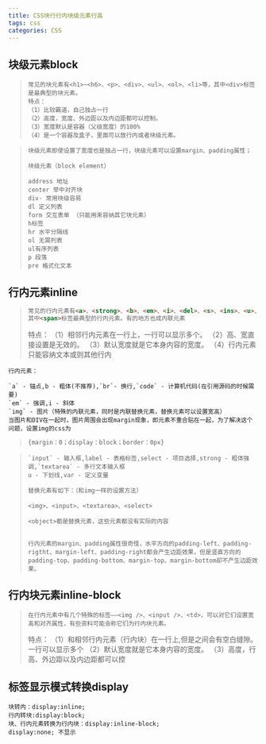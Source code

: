 ```yaml
---
title: CSS块行行内块级元素行高
tags: css
categories: CSS
---
```


## 块级元素block

> ```
> 常见的块元素有<h1>~<h6>、<p>、<div>、<ul>、<ol>、<li>等，其中<div>标签是最典型的块元素。
> 特点：
> （1）比较霸道，自己独占一行
> （2）高度，宽度、外边距以及内边距都可以控制。
> （3）宽度默认是容器（父级宽度）的100%
> （4）是一个容器及盒子，里面可以放行内或者块级元素。
> ```

> ```
> 块级元素即使设置了宽度也是独占一行，块级元素可以设置margin、padding属性；
> 
> 块级元素（block element）
> 
> address 地址
> center 举中对齐块
> div- 常用块级容易
> dl 定义列表
> form 交互表单 （只能用来容纳其它块元素）
> h标签
> hr 水平分隔线
> ol 无需列表
> ul有序列表
> p 段落
> pre 格式化文本
> ```





## 行内元素inline

> ```html
> 常见的行内元素有<a>、<strong>、<b>、<em>、<i>、<del>、<s>、<ins>、<u>、<span>等，
> 其中<span>标签最典型的行内元素。有的地方也成内联元素
> ```
>
> 特点：
> （1）相邻行内元素在一行上，一行可以显示多个。
> （2）高、宽直接设置是无效的。
> （3）默认宽度就是它本身内容的宽度。
> （4）行内元素只能容纳文本或则其他行内

```
行内元素：

`a` - 锚点,b - 粗体(不推荐),`br`- 换行,`code` - 计算机代码(在引用源码的时候需要)
`em` - 强调,i - 斜体
`img` - 图片（特殊的内联元素，同时是内联替换元素，替换元素可以设置宽高）
当图片和DIV在一起时，图片周围会出现margin现象，即元素不重合贴在一起，为了解决这个问题，设置img的css为
```

> ```css
>{margin：0；display：block；border：0px}
> ```
> 



> ```
>`input` - 输入框,label - 表格标签,select - 项目选择,strong - 粗体强调,`textarea` - 多行文本输入框
> u - 下划线,var - 定义变量
> 
> 替换元素有如下：（和img一样的设置方法）
> 
><img>、<input>、<textarea>、<select>
> 
> <object>都是替换元素，这些元素都没有实际的内容
> 
>
> 行内元素的margin、padding属性很奇怪，水平方向的padding-left、padding-rigtht、margin-left、padding-right都会产生边距效果，但是竖直方向的padding-top、padding-bottom、margin-top、margin-bottom却不产生边距效果。
> ```



## 行内块元素inline-block

> ```
> 在行内元素中有几个特殊的标签——<img />、<input />、<td>，可以对它们设置宽高和对齐属性，有些资料可能会称它们为行内块元素。
> ```
>
> 特点：
> （1）和相邻行内元素（行内块）在一行上,但是之间会有空白缝隙。一行可以显示多个
> （2）默认宽度就是它本身内容的宽度。
> （3）高度，行高、外边距以及内边距都可以控



## 标签显示模式转换display

```
块转内：display:inline;
行内转块:display:block;
块、行内元素转换为行内块：display:inline-block;
display:none; 不显示
```





